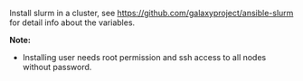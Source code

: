 Install slurm in a cluster, see https://github.com/galaxyproject/ansible-slurm for detail info about the variables.

**Note:**
 - Installing user needs root permission and ssh access to all nodes without password.

